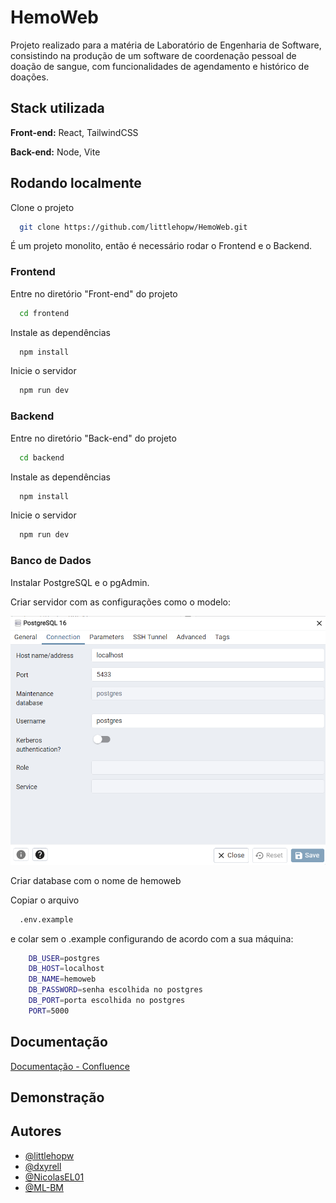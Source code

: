
# HemoWeb

Projeto realizado para a matéria de Laboratório de Engenharia de Software, consistindo na produção de um software de coordenação pessoal de doação de sangue, com funcionalidades de agendamento e histórico de doações.


## Stack utilizada

**Front-end:** React, TailwindCSS

**Back-end:** Node, Vite


## Rodando localmente

Clone o projeto

```bash
  git clone https://github.com/littlehopw/HemoWeb.git
```

É um projeto monolito, então é necessário rodar o Frontend e o Backend.

### Frontend

Entre no diretório "Front-end" do projeto

```bash
  cd frontend
```

Instale as dependências

```bash
  npm install
```

Inicie o servidor

```bash
  npm run dev
```

### Backend

Entre no diretório "Back-end" do projeto

```bash
  cd backend
```

Instale as dependências

```bash
  npm install
```

Inicie o servidor

```bash
  npm run dev
```

### Banco de Dados

Instalar PostgreSQL e o pgAdmin.

Criar servidor com as configurações como o modelo: 

![](<https://github.com/littlehopw/HemoWeb/blob/2dfdbaeb78cb86dd560c77022585fef10dc9230d/readme.png>)

Criar database com o nome de hemoweb

Copiar o arquivo 
```bash
  .env.example
```
e colar sem o .example configurando de acordo com a sua máquina:

```bash
    DB_USER=postgres
    DB_HOST=localhost
    DB_NAME=hemoweb
    DB_PASSWORD=senha escolhida no postgres
    DB_PORT=porta escolhida no postgres
    PORT=5000
```

## Documentação

[Documentação - Confluence](https://hemoweb.atlassian.net/wiki/spaces/HemoWeb/overview?homepageId=98454)


## Demonstração




## Autores

- [@littlehopw](https://www.github.com/littlehopw)
- [@dxyrell](https://www.github.com/dxyrell)
- [@NicolasEL01](https://www.github.com/NicolasEL01)
- [@ML-BM](https://www.github.com/ML-BM)

